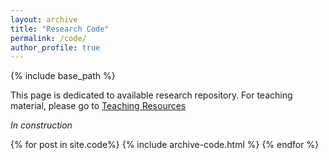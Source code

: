 ```yaml
---
layout: archive
title: "Research Code"
permalink: /code/
author_profile: true
---
```

{% include base_path %}

This page is dedicated to available research repository. For teaching material, please go to [Teaching Resources](https://ldutoit.github.io/teaching/)

*In construction*

{% for post in site.code%}
  {% include archive-code.html %}
{% endfor %}


